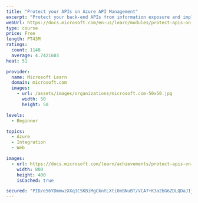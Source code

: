 ```yaml
---
title: "Protect your APIs on Azure API Management"
excerpt: "Protect your back-end APIs from information exposure and implement throttling to prevent resource exhaustion with policies in Azure API Management."
webUrl: https://docs.microsoft.com/en-us/learn/modules/protect-apis-on-api-management/
type: course
price: Free
length: PT43M
ratings:
  count: 1148
  average: 4.7421603
heat: 51

provider:
  name: Microsoft Learn
  domain: microsoft.com
  images:
    - url: /assets/images/organizations/microsoft.com-50x50.jpg
      width: 50
      height: 50

levels:
  - Beginner

topics:
  - Azure
  - Integration
  - Web

images:
  - url: https://docs.microsoft.com/learn/achievements/protect-apis-on-api-management-social.png
    width: 800
    height: 400
    isCached: true

secured: "PID/e56YDmmwzXXq1C5KBiMgCkntLXti0nBNuBT/VCA7+K3a2bG6ZDLQDaJIjdQSHXin1cqHIsdN4sICRuGwf9DhHagomw32hYQMXTc/dq5pUFcvl6fcoMe+FV3EShD/m/E/Ry7G+8CKrmn6UKRAMpYFNT7MdhJc8RhNHXnn8c/bPbqPrI8p9pRg7TKfsZNNf421ZSQfPG0kxHqZ7KGsObmBHD8xXyFoW5/t2Qp63fTeG1GeaC7+afzywsWcCYKteYsyEP8qe8tNYp+9ZM2runM3Nsr0WfEHCuspiv46CESXCwZmHaDDMoEr1Ff2Fu0mdGVeXYjAtMdhZFipHGsroXnx04NAIGNlBZHjsoKN8tl6UXlrRcyfKUJjC842RIOvpV21QD5mPNL3j0n6P+s8Zwfnf8PuP21x5Rd///bYd3k=;UI51hT0LS10AVe+XY/8bxQ=="
---
```


